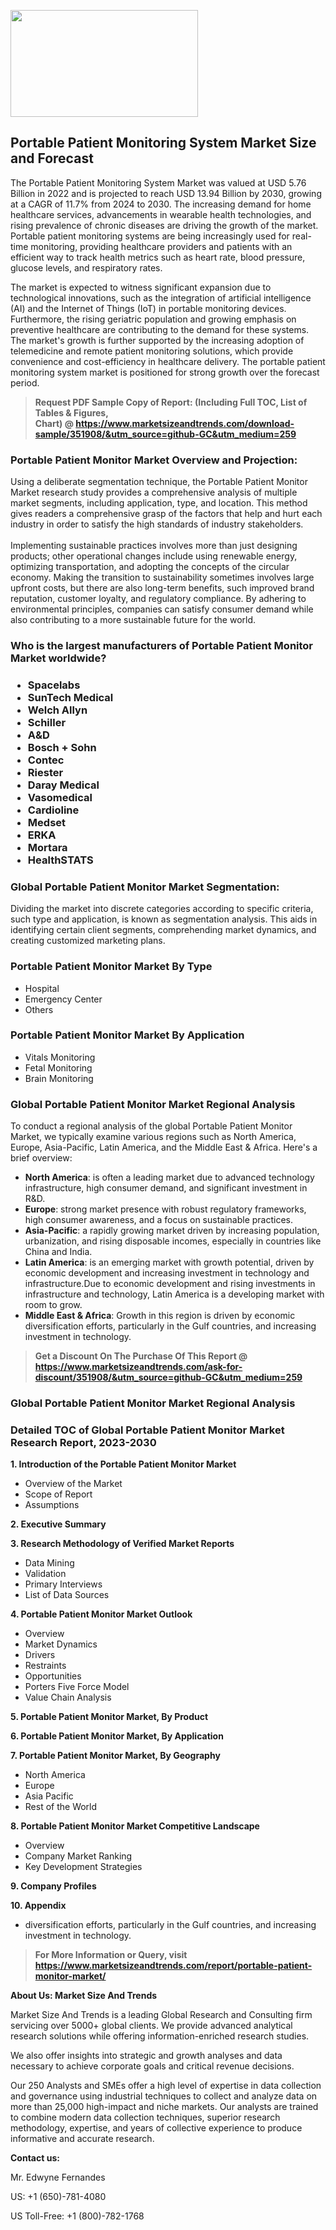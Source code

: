 <p><img class="alignnone size-medium wp-image-20088" src="https://ffe5etoiles.com/wp-content/uploads/2024/12/MST1-300x171.png" alt="" width="300" height="171" /></p><h2>Portable Patient Monitoring System Market Size and Forecast</h2><p>The Portable Patient Monitoring System Market was valued at USD 5.76 Billion in 2022 and is projected to reach USD 13.94 Billion by 2030, growing at a CAGR of 11.7% from 2024 to 2030. The increasing demand for home healthcare services, advancements in wearable health technologies, and rising prevalence of chronic diseases are driving the growth of the market. Portable patient monitoring systems are being increasingly used for real-time monitoring, providing healthcare providers and patients with an efficient way to track health metrics such as heart rate, blood pressure, glucose levels, and respiratory rates.</p><p>The market is expected to witness significant expansion due to technological innovations, such as the integration of artificial intelligence (AI) and the Internet of Things (IoT) in portable monitoring devices. Furthermore, the rising geriatric population and growing emphasis on preventive healthcare are contributing to the demand for these systems. The market's growth is further supported by the increasing adoption of telemedicine and remote patient monitoring solutions, which provide convenience and cost-efficiency in healthcare delivery. The portable patient monitoring system market is positioned for strong growth over the forecast period.</p></p><blockquote id="" class=""><strong>Request PDF Sample Copy of Report: (Including Full TOC, List of Tables &amp; Figures, Chart)&nbsp;@&nbsp;<strong><a href="https://www.marketsizeandtrends.com/download-sample/351908/&utm_source=github-GC&utm_medium=259" target="_blank">https://www.marketsizeandtrends.com/download-sample/351908/&utm_source=github-GC&utm_medium=259</a></strong></strong></blockquote><h3 id="" class="">Portable Patient Monitor Market&nbsp;Overview and Projection:</h3><p id="" class="">Using a deliberate segmentation technique, the Portable Patient Monitor Market research study provides a comprehensive analysis of multiple market segments, including application, type, and location. This method gives readers a comprehensive grasp of the factors that help and hurt each industry in order to satisfy the high standards of industry stakeholders. <br /> <br />Implementing sustainable practices involves more than just designing products; other operational changes include using renewable energy, optimizing transportation, and adopting the concepts of the circular economy. Making the transition to sustainability sometimes involves large upfront costs, but there are also long-term benefits, such improved brand reputation, customer loyalty, and regulatory compliance. By adhering to environmental principles, companies can satisfy consumer demand while also contributing to a more sustainable future for the world.</p><h3 id="" class="">Who is the largest manufacturers of&nbsp;Portable Patient Monitor Market worldwide?</h3><h3 class=""><p><ul><li>Spacelabs </li><li> SunTech Medical </li><li> Welch Allyn </li><li> Schiller </li><li> A&D </li><li> Bosch + Sohn </li><li> Contec </li><li> Riester </li><li> Daray Medical </li><li> Vasomedical </li><li> Cardioline </li><li> Medset </li><li> ERKA </li><li> Mortara </li><li> HealthSTATS</li></ul></p></h3><h3 id="" class="">Global&nbsp;Portable Patient Monitor Market Segmentation:</h3><p id="" class="">Dividing the market into discrete categories according to specific criteria, such type and application, is known as segmentation analysis. This aids in identifying certain client segments, comprehending market dynamics, and creating customized marketing plans.</p><h3 id="" class="">Portable Patient Monitor Market&nbsp;By Type</h3><p><p><ul><li>Hospital</li><li> Emergency Center</li><li> Others</p></li></ul></p></p><h3 id="" class="">Portable Patient Monitor Market&nbsp;By Application</h3><p class=""><p><ul><li>Vitals Monitoring</li><li> Fetal Monitoring</li><li> Brain Monitoring</li></ul></p></p><h3 id="" class="">Global Portable Patient Monitor Market Regional Analysis</h3><p id="" class="">To conduct a regional analysis of the global Portable Patient Monitor Market, we typically examine various regions such as North America, Europe, Asia-Pacific, Latin America, and the Middle East &amp; Africa. Here's a brief overview:</p><ul><li><strong>North America</strong>: is often a leading market due to advanced technology infrastructure, high consumer demand, and significant investment in R&amp;D.</li><li><strong>Europe</strong>: strong market presence with robust regulatory frameworks, high consumer awareness, and a focus on sustainable practices.</li><li><strong>Asia-Pacific</strong>: a rapidly growing market driven by increasing population, urbanization, and rising disposable incomes, especially in countries like China and India.</li><li><strong>Latin America</strong>: is an emerging market with growth potential, driven by economic development and increasing investment in technology and infrastructure.Due to economic development and rising investments in infrastructure and technology, Latin America is a developing market with room to grow.</li><li><strong>Middle East &amp; Africa</strong>: Growth in this region is driven by economic diversification efforts, particularly in the Gulf countries, and increasing investment in technology.</li></ul><blockquote id="" class=""><strong>Get a Discount On The Purchase Of This Report @ <strong><a href="https://www.marketsizeandtrends.com/ask-for-discount/351908/&utm_source=github-GC&utm_medium=259" target="_blank">https://www.marketsizeandtrends.com/ask-for-discount/351908/&utm_source=github-GC&utm_medium=259</a></strong></strong></blockquote><h3 id="" class="">Global Portable Patient Monitor Market Regional Analysis</h3><h3 id="" class="">Detailed TOC of Global Portable Patient Monitor Market Research Report, 2023-2030</h3><p id="" class=""><strong>1. Introduction of the Portable Patient Monitor Market</strong></p><ul><li>Overview of the Market</li><li>Scope of Report</li><li>Assumptions</li></ul><p id="" class=""><strong>2. Executive Summary</strong></p><p id="" class=""><strong>3. Research Methodology of Verified Market Reports</strong></p><ul><li>Data Mining</li><li>Validation</li><li>Primary Interviews</li><li>List of Data Sources</li></ul><p id="" class=""><strong>4. Portable Patient Monitor Market Outlook</strong></p><ul><li>Overview</li><li>Market Dynamics</li><li>Drivers</li><li>Restraints</li><li>Opportunities</li><li>Porters Five Force Model</li><li>Value Chain Analysis</li></ul><p id="" class=""><strong>5. Portable Patient Monitor Market, By Product</strong></p><p id="" class=""><strong>6. Portable Patient Monitor Market, By Application</strong></p><p id="" class=""><strong>7. Portable Patient Monitor Market, By Geography</strong></p><ul><li>North America</li><li>Europe</li><li>Asia Pacific</li><li>Rest of the World</li></ul><p id="" class=""><strong>8. Portable Patient Monitor Market Competitive Landscape</strong></p><ul><li>Overview</li><li>Company Market Ranking</li><li>Key Development Strategies</li></ul><p id="" class=""><strong>9. Company Profiles</strong></p><p id="" class=""><strong>10. Appendix</strong></p><ul><li>diversification efforts, particularly in the Gulf countries, and increasing investment in technology.</li></ul><blockquote id="" class=""><strong>For More Information or Query, visit <strong><strong><a href="https://www.marketsizeandtrends.com/report/portable-patient-monitor-market/" target="_blank">https://www.marketsizeandtrends.com/report/portable-patient-monitor-market/</a></strong></strong></strong></blockquote><p id="" class=""><strong>About Us: Market Size And Trends</strong></p><p id="" class="">Market Size And Trends is a leading Global Research and Consulting firm servicing over 5000+ global clients. We provide advanced analytical research solutions while offering information-enriched research studies.</p><p id="" class="">We also offer insights into strategic and growth analyses and data necessary to achieve corporate goals and critical revenue decisions.</p><p id="" class="">Our 250 Analysts and SMEs offer a high level of expertise in data collection and governance using industrial techniques to collect and analyze data on more than 25,000 high-impact and niche markets. Our analysts are trained to combine modern data collection techniques, superior research methodology, expertise, and years of collective experience to produce informative and accurate research.</p><p id="" class=""><strong>Contact us:</strong></p><p id="" class="">Mr. Edwyne Fernandes</p><p id="" class="">US: +1 (650)-781-4080</p><p id="" class="">US Toll-Free: +1 (800)-782-1768</p>
